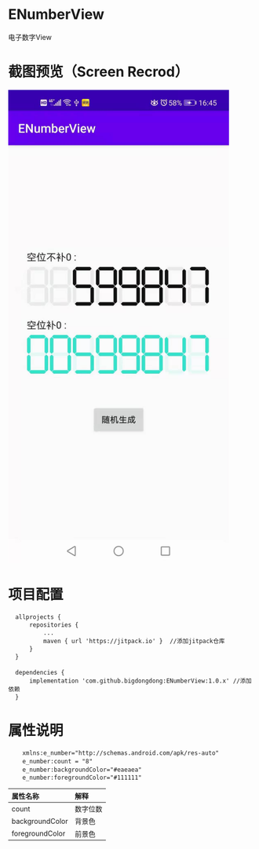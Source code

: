 # ENumberView
电子数字View


# 截图预览（Screen Recrod）
<img  width = "450" src = "https://github.com/bigdongdong/ENumberView/blob/master/preview/1.jpg"></img></br>

# 项目配置

```
  allprojects {
      repositories {
          ...
          maven { url 'https://jitpack.io' }  //添加jitpack仓库
      }
  }
  
  dependencies {
	  implementation 'com.github.bigdongdong:ENumberView:1.0.x' //添加依赖
  }
```

# 属性说明
```xml
    xmlns:e_number="http://schemas.android.com/apk/res-auto"
    e_number:count = "8"
    e_number:backgroundColor="#eaeaea"
    e_number:foregroundColor="#111111"
```

|属性名称|解释|
|:---|:---|
|count|数字位数|
|backgroundColor|背景色|
|foregroundColor|前景色|
